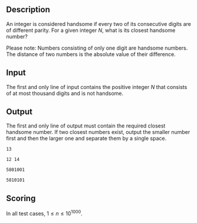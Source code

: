 ## Description

An integer is considered handsome if every two of its consecutive digits are of different parity. For a given integer $N$, what is its closest handsome number?

Please note: Numbers consisting of only one digit are handsome numbers. The distance of two numbers is the absolute value of their difference.


## Input

The first and only line of input contains the positive integer $N$ that consists of at most thousand digits and is not handsome.

## Output

The first and only line of output must contain the required closest handsome number. If two closest numbers exist, output the smaller number first and then the larger one and separate them by a single space.


```input1
13
```

```output1
12 14
```

```input2
5801001
```

```output2
5810101
```

## Scoring

In all test cases, $1 \leq n \leq 10^{1000}$.

